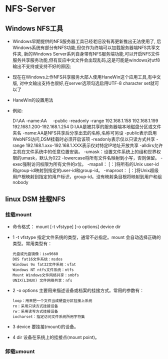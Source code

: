 # NFS-Server
 
 
## Windows NFS工具
+ Windows早期提供的NFS服务器工具已经老旧没有再更新推出无法使用了, 后Windows系统有部分有NFS功能,但仅作为终端可以加载服务器端NFS共享文件夹,
新的Windows Server系列自身带有NFS服务端功能,可以开启NFS文件服务共享服务功能,但有反应中文文件会出现乱码,这是可能是windows对utf8输出不支持或支持不好的原因;

+ 现在在Windows上作NFS共享服务大部人使用HaneWin这个应用工具,有中文版, 对中文输出支持也很好,在server选项勾选启用UTF-8 character set就可以了

+ HaneWin的设置用法
+ 例如:

  D:\AA  -name:AA      -public -readonly -range 192.168.1.158 192.168.1.199  192.168.1.200-192.168.1.254
   D:\AA是被共享的服务器端本地磁盘分区或文件夹名
   -name:AA是NFS共享后分享出去的名称,名称可另设
   -public表示启用WebNFS访问,DSM挂载时必须开启该项
   -readonly表示仅以只读方式共享
   -range 192.168.1.xxx-192.168.1.XXX表示仅对特定IP地址开放共享
   -alldirs允许主机在文件系统中的任意位置安装。
   -umask：<mask>设置文件系统上的组和世界权限的umask，默认为022
   -lowercase将所有文件名映射到小写，否则保留。
   -exec强制访问权限为所有文件的x位。
   -mapall：<uid> [：<gid>]将所有的Unix user-id和group-id映射到指定的user-id和group-id。
   -maproot：<uid> [：<gid>]将Unix超级用户根映射到指定的用户标识，group-id。没有映射条目根将映射到用户和组nobody

## linux DSM 挂载NFS
### 挂载mount
+ 命令格式：
   mount [-t vfstype] [-o options] device dir
　　
+ 1  -t vfstype 指定文件系统的类型，通常不必指定。mount 会自动选择正确的类型。常用类型有：

      光盘或光盘镜像：iso9660
      DOS fat16文件系统：msdos
      Windows 9x fat32文件系统：vfat
      Windows NT ntfs文件系统：ntfs
      Mount Windows文件网络共享：smbfs
      UNIX(LINUX) 文件网络共享：nfs

+ 2  -o options 主要用来描述设备或档案的挂接方式。常用的参数有：

      loop：用来把一个文件当成硬盘分区挂接上系统
      ro：采用只读方式挂接设备
      rw：采用读写方式挂接设备
      iocharset：指定访问文件系统所用字符集

+ 3  device 要挂接(mount)的设备。
+ 4  dir 设备在系统上的挂接点(mount point)。
  
### 卸载umount




